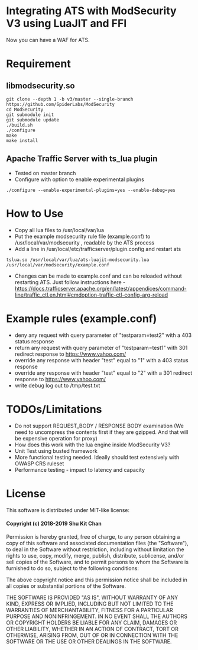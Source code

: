 Integrating ATS with ModSecurity V3 using LuaJIT and FFI
====

Now you can have a WAF for ATS.

Requirement 
====

libmodsecurity.so
----  

```
git clone --depth 1 -b v3/master --single-branch https://github.com/SpiderLabs/ModSecurity
cd ModSecurity
git submodule init
git submodule update
./build.sh
./configure
make 
make install
``` 

Apache Traffic Server with ts_lua plugin
----
 - Tested on master branch
 - Configure with option to enable experimental plugins

```
./configure --enable-experimental-plugins=yes --enable-debug=yes
```

How to Use
====
 - Copy all lua files to /usr/local/var/lua
 - Put the example modsecurity rule file (example.conf) to /usr/local/var/modsecurity , readable by the ATS process
 - Add a line in /usr/local/etc/trafficserver/plugin.config and restart ats

```
tslua.so /usr/local/var/lua/ats-luajit-modsecurity.lua /usr/local/var/modsecurity/example.conf
```

 - Changes can be made to example.conf and can be reloaded without restarting ATS. Just follow instructions here - https://docs.trafficserver.apache.org/en/latest/appendices/command-line/traffic_ctl.en.html#cmdoption-traffic-ctl-config-arg-reload 

Example rules (example.conf)
====
 - deny any request with query parameter of "testparam=test2" with a 403 status response 
 - return any request with query parameter of "testparam=test1" with 301 redirect response to https://www.yahoo.com/
 - override any response with header "test" equal to "1" with a 403 status response
 - override any response with header "test" equal to "2" with a 301 redirect response to https://www.yahoo.com/
 - write debug log out to /tmp/test.txt

TODOs/Limitations
====
 - Do not support REQUEST_BODY / RESPONSE BODY examination (We need to uncompress the contents first if they are
   gzipped. And that will be expensive operation for proxy)
 - How does this work with the lua engine inside ModSecurity V3?
 - Unit Test using busted framework
 - More functional testing needed. Ideally should test extensively with OWASP CRS ruleset
 - Performance testing - impact to latency and capacity 

License
====

This software is distributed under MIT-like license:

#### Copyright (c) 2018-2019 Shu Kit Chan

Permission is hereby granted, free of charge, to any person obtaining
a copy of this software and associated documentation files (the
"Software"), to deal in the Software without restriction, including
without limitation the rights to use, copy, modify, merge, publish,
distribute, sublicense, and/or sell copies of the Software, and to
permit persons to whom the Software is furnished to do so, subject to
the following conditions:

The above copyright notice and this permission notice shall be
included in all copies or substantial portions of the Software.

THE SOFTWARE IS PROVIDED "AS IS", WITHOUT WARRANTY OF ANY KIND,
EXPRESS OR IMPLIED, INCLUDING BUT NOT LIMITED TO THE WARRANTIES OF
MERCHANTABILITY, FITNESS FOR A PARTICULAR PURPOSE AND
NONINFRINGEMENT. IN NO EVENT SHALL THE AUTHORS OR COPYRIGHT HOLDERS BE
LIABLE FOR ANY CLAIM, DAMAGES OR OTHER LIABILITY, WHETHER IN AN ACTION
OF CONTRACT, TORT OR OTHERWISE, ARISING FROM, OUT OF OR IN CONNECTION
WITH THE SOFTWARE OR THE USE OR OTHER DEALINGS IN THE SOFTWARE.
